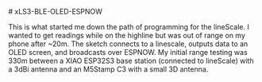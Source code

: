 # xLS3-BLE-OLED-ESPNOW

This is what started me down the path of programming for the lineScale. I wanted to get readings while on the highline but was out of range on my phone after ~20m. The sketch connects to a linescale, outputs data to an OLED screen, and broadcasts over ESPNOW. My initial range testing was 330m between a XIAO ESP32S3 base station (connected to lineScale) with a 3dBi antenna and an M5Stamp C3 with a small 3D antenna. 


